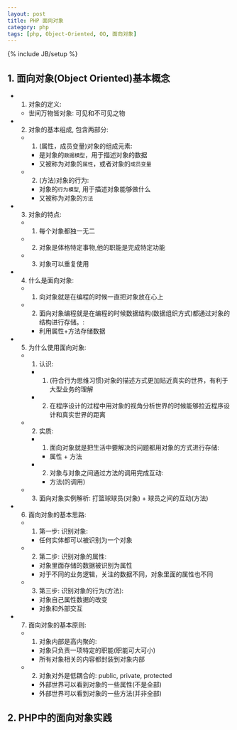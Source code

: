 ```yaml
---
layout: post
title: PHP 面向对象
category: php
tags: [php, Object-Oriented, OO, 面向对象]
---
```

{% include JB/setup %}

## 1. 面向对象(Object Oriented)基本概念
* 1. 对象的定义:
    * 世间万物皆对象: 可见和不可见之物
* 2. 对象的基本组成, 包含两部分:
    * 1. (属性，成员变量)对象的组成元素:
        * 是对象的`数据模型`，用于描述对象的数据
        * 又被称为对象的`属性`，或者对象的`成员变量`
    * 2. (方法)对象的行为:
        * 对象的`行为模型`, 用于描述对象能够做什么
        * 又被称为对象的`方法`
* 3. 对象的特点:
    * 1. 每个对象都独一无二
    * 2. 对象是体格特定事物,他的职能是完成特定功能
    * 3. 对象可以重复使用
* 4. 什么是面向对象:
    * 1. 向对象就是在编程的时候一直把对象放在心上
    * 2. 面向对象编程就是在编程的时候数据结构(数据组织方式)都通过对象的结构进行存储。:
        * 利用属性+方法存储数据
* 5. 为什么使用面向对象:
    * 1. 认识:
        * 1. (符合行为思维习惯)对象的描述方式更加贴近真实的世界，有利于大型业务的理解
        * 2. 在程序设计的过程中用对象的视角分析世界的时候能够拉近程序设计和真实世界的距离
    * 2. 实质:
        * 1. 面向对象就是把生活中要解决的问题都用对象的方式进行存储:
            * 属性 + 方法
        * 2. 对象与对象之间通过方法的调用完成互动:
            * 方法(的调用)
    * 3. 面向对象实例解析: 打篮球球员(对象) + 球员之间的互动(方法)
* 6. 面向对象的基本思路:
    * 1. 第一步: 识别对象:
        * 任何实体都可以被识别为一个对象
    * 2. 第二步: 识别对象的属性:
        * 对象里面存储的数据被识别为属性
        * 对于不同的业务逻辑，关注的数据不同，对象里面的属性也不同
    * 3. 第三步: 识别对象的行为(方法):
        * 对象自己属性数据的改变
        * 对象和外部交互
* 7. 面向对象的基本原则:
    * 1. 对象内部是高内聚的:
        * 对象只负责一项特定的职能(职能可大可小)
        * 所有对象相关的内容都封装到对象内部
    * 2. 对象对外是低耦合的: public, private, protected
        * 外部世界可以看到对象的一些属性(不是全部)
        * 外部世界可以看到对象的一些方法(并非全部)

## 2. PHP中的面向对象实践
